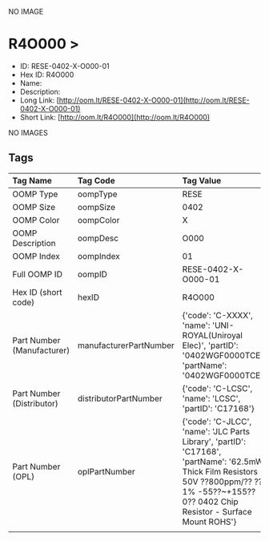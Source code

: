 


  
NO IMAGE  
# R4O000 > 

- ID: RESE-0402-X-O000-01
- Hex ID: R4O000
- Name: 
- Description: 
- Long Link: [http://oom.lt/RESE-0402-X-O000-01](http://oom.lt/RESE-0402-X-O000-01)
- Short Link: [http://oom.lt/R4O000](http://oom.lt/R4O000)
  
NO IMAGES  
## Tags
  

|Tag Name|Tag Code|Tag Value|
| :--- | :--- | :--- |
|OOMP Type|oompType|RESE|
|OOMP Size|oompSize|0402|
|OOMP Color|oompColor|X|
|OOMP Description|oompDesc|O000|
|OOMP Index|oompIndex|01|
|Full OOMP ID|oompID|RESE-0402-X-O000-01|
|Hex ID (short code)|hexID|R4O000|
|Part Number (Manufacturer)|manufacturerPartNumber|{'code': 'C-XXXX', 'name': 'UNI-ROYAL(Uniroyal Elec)', 'partID': '0402WGF0000TCE', 'partName': '0402WGF0000TCE'}|
|Part Number (Distributor)|distributorPartNumber|{'code': 'C-LCSC', 'name': 'LCSC', 'partID': 'C17168'}|
|Part Number (OPL)|oplPartNumber|{'code': 'C-JLCC', 'name': 'JLC Parts Library', 'partID': 'C17168', 'partName': '62.5mW Thick Film Resistors 50V ??800ppm/?? ??1% -55??~+155?? 0?? 0402  Chip Resistor - Surface Mount ROHS'}|
||||
